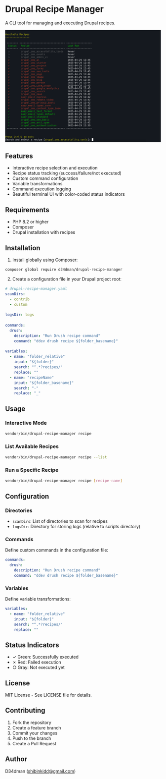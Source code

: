 # Drupal Recipe Manager

A CLI tool for managing and executing Drupal recipes.

![screeenshot](screenshot.png)

## Features

- Interactive recipe selection and execution
- Recipe status tracking (success/failure/not executed)
- Custom command configuration
- Variable transformations
- Command execution logging
- Beautiful terminal UI with color-coded status indicators

## Requirements

- PHP 8.2 or higher
- Composer
- Drupal installation with recipes

## Installation

1. Install globally using Composer:

```bash
composer global require d34dman/drupal-recipe-manager
```

2. Create a configuration file in your Drupal project root:

```yaml
# drupal-recipe-manager.yaml
scanDirs:
  - contrib
  - custom

logsDir: logs

commands:
  drush:
    description: "Run Drush recipe command"
    command: "ddev drush recipe ${folder_basename}"

variables:
  - name: "folder_relative"
    input: "${folder}"
    search: "^.*?recipes/"
    replace: ""
  - name: "recipeName"
    input: "${folder_basename}"
    search: "-"
    replace: "_"
```

## Usage


### Interactive Mode

```bash
vendor/bin/drupal-recipe-manager recipe
```

### List Available Recipes

```bash
vendor/bin/drupal-recipe-manager recipe --list
```

### Run a Specific Recipe

```bash
vendor/bin/drupal-recipe-manager recipe [recipe-name]
```

## Configuration

### Directories

- `scanDirs`: List of directories to scan for recipes
- `logsDir`: Directory for storing logs (relative to scripts directory)

### Commands

Define custom commands in the configuration file:

```yaml
commands:
  drush:
    description: "Run Drush recipe command"
    command: "ddev drush recipe ${folder_basename}"
```

### Variables

Define variable transformations:

```yaml
variables:
  - name: "folder_relative"
    input: "${folder}"
    search: "^.*?recipes/"
    replace: ""
```

## Status Indicators

- ✓ Green: Successfully executed
- ✗ Red: Failed execution
- ○ Gray: Not executed yet

## License

MIT License - See LICENSE file for details.

## Contributing

1. Fork the repository
2. Create a feature branch
3. Commit your changes
4. Push to the branch
5. Create a Pull Request

## Author

D34dman (shibinkidd@gmail.com) 